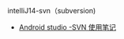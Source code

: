 intelliJ14-svn（subversion)


- [Android studio -SVN 使用笔记](http://my.oschina.net/u/1780920/blog/425792)